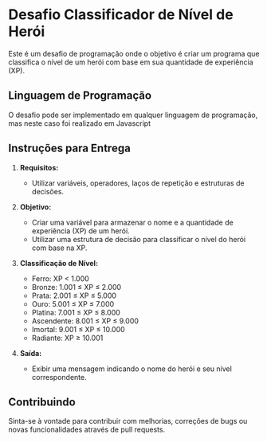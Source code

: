 # Desafio Classificador de Nível de Herói

Este é um desafio de programação onde o objetivo é criar um programa que classifica o nível de um herói com base em sua quantidade de experiência (XP).

## Linguagem de Programação

O desafio pode ser implementado em qualquer linguagem de programação, mas neste caso foi realizado em Javascript

## Instruções para Entrega

1. **Requisitos:**
   - Utilizar variáveis, operadores, laços de repetição e estruturas de decisões.

2. **Objetivo:**
   - Criar uma variável para armazenar o nome e a quantidade de experiência (XP) de um herói.
   - Utilizar uma estrutura de decisão para classificar o nível do herói com base na XP.

3. **Classificação de Nível:**
   - Ferro: XP < 1.000
   - Bronze: 1.001 ≤ XP ≤ 2.000
   - Prata: 2.001 ≤ XP ≤ 5.000
   - Ouro: 5.001 ≤ XP ≤ 7.000
   - Platina: 7.001 ≤ XP ≤ 8.000
   - Ascendente: 8.001 ≤ XP ≤ 9.000
   - Imortal: 9.001 ≤ XP ≤ 10.000
   - Radiante: XP ≥ 10.001

4. **Saída:**
   - Exibir uma mensagem indicando o nome do herói e seu nível correspondente.


## Contribuindo

Sinta-se à vontade para contribuir com melhorias, correções de bugs ou novas funcionalidades através de pull requests.

